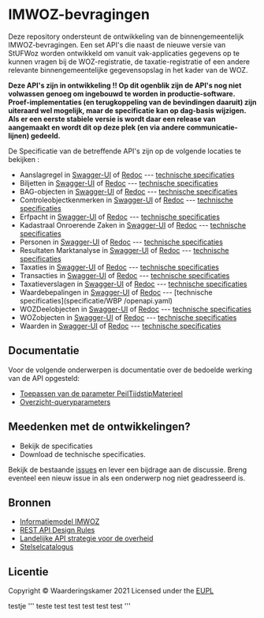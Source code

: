 # IMWOZ-bevragingen

Deze repository ondersteunt de ontwikkeling van de binnengemeentelijk IMWOZ-bevragingen.
Een set API's die naast de nieuwe versie van StUFWoz worden ontwikkeld om vanuit vak-applicaties gegevens op te kunnen vragen bij de WOZ-registratie, de taxatie-registratie of een andere relevante binnengemeentelijke gegevensopslag in het kader van de WOZ.

**Deze API's zijn in ontwikkeling !! Op dit ogenblik zijn de API's nog niet volwassen genoeg om ingebouwd te worden in productie-software.**
**Proef-implementaties (en terugkoppeling van de bevindingen daaruit) zijn uiteraard wel mogelijk, maar de specificatie kan op dag-basis wijzigen.**
**Als er een eerste stabiele versie is wordt daar een release van aangemaakt en wordt dit op deze plek (en via andere communicatie-lijnen) gedeeld.**

De Specificatie van de betreffende API's zijn op de volgende locaties te bekijken :
 - Aanslagregel in [Swagger-UI](https://vng-realisatie.github.io/IMWOZ-bevragingen/ASL-swagger-ui) of [Redoc](https://vng-realisatie.github.io/IMWOZ-bevragingen/ASL-redoc) --- [technische specificaties](specificatie/ASL/openapi.yaml)
 - Biljetten in [Swagger-UI](https://vng-realisatie.github.io/IMWOZ-bevragingen/BLJ-swagger-ui) of [Redoc](https://vng-realisatie.github.io/IMWOZ-bevragingen/BLJ-redoc) --- [technische specificaties](specificatie/BLJ/openapi.yaml)
 - BAG-objecten in [Swagger-UI](https://vng-realisatie.github.io/IMWOZ-bevragingen/BAG-swagger-ui) of [Redoc](https://vng-realisatie.github.io/IMWOZ-bevragingen/BAG-redoc) --- [technische specificaties](specificatie/BAG/openapi.yaml)
 - Controleobjectkenmerken in [Swagger-UI](https://vng-realisatie.github.io/IMWOZ-bevragingen/CTL-swagger-ui) of [Redoc](https://vng-realisatie.github.io/IMWOZ-bevragingen/CTL-redoc) --- [technische specificaties](specificatie/CTL/openapi.yaml)
 - Erfpacht in [Swagger-UI](https://vng-realisatie.github.io/IMWOZ-bevragingen/Erfpacht-swagger-ui) of [Redoc](https://vng-realisatie.github.io/IMWOZ-bevragingen/Erfpacht-redoc) --- [technische specificaties](specificatie/Erfpacht/openapi.yaml)
 - Kadastraal Onroerende Zaken in [Swagger-UI](https://vng-realisatie.github.io/IMWOZ-bevragingen/KOZ-swagger-ui) of [Redoc](https://vng-realisatie.github.io/IMWOZ-bevragingen/KOZ-redoc) --- [technische specificaties](specificatie/KOZ/openapi.yaml)
 - Personen in [Swagger-UI](https://vng-realisatie.github.io/IMWOZ-bevragingen/PRS-swagger-ui) of [Redoc](https://vng-realisatie.github.io/IMWOZ-bevragingen/PRS-redoc) --- [technische specificaties](specificatie/PRS/openapi.yaml)
 - Resultaten Marktanalyse in [Swagger-UI](https://vng-realisatie.github.io/IMWOZ-bevragingen/RMA-swagger-ui) of [Redoc](https://vng-realisatie.github.io/IMWOZ-bevragingen/RMA-redoc) --- [technische specificaties](specificatie/RMA/openapi.yaml)
 - Taxaties in [Swagger-UI](https://vng-realisatie.github.io/IMWOZ-bevragingen/TAX-swagger-ui) of [Redoc](https://vng-realisatie.github.io/IMWOZ-bevragingen/TAX-redoc) --- [technische specificaties](specificatie/TAX/openapi.yaml)
 - Transacties in [Swagger-UI](https://vng-realisatie.github.io/IMWOZ-bevragingen/TRN-swagger-ui) of [Redoc](https://vng-realisatie.github.io/IMWOZ-bevragingen/TRN-redoc) --- [technische specificaties](specificatie/TRN/openapi.yaml)
 - Taxatieverslagen in [Swagger-UI](https://vng-realisatie.github.io/IMWOZ-bevragingen/TVS-swagger-ui) of [Redoc](https://vng-realisatie.github.io/IMWOZ-bevragingen/TVS-redoc) --- [technische specificaties](specificatie/TVS/openapi.yaml)
 - Waardebepalingen in [Swagger-UI](https://vng-realisatie.github.io/IMWOZ-bevragingen/WBP-swagger-ui) of [Redoc](https://vng-realisatie.github.io/IMWOZ-bevragingen/WBP-redoc) --- [technische specificaties](specificatie/WBP /openapi.yaml)
 - WOZDeelobjecten in [Swagger-UI](https://vng-realisatie.github.io/IMWOZ-bevragingen/WDO-swagger-ui) of [Redoc](https://vng-realisatie.github.io/IMWOZ-bevragingen/WDO-redoc) --- [technische specificaties](specificatie/WDO/openapi.yaml)
 - WOZobjecten in [Swagger-UI](https://vng-realisatie.github.io/IMWOZ-bevragingen/WOZ-swagger-ui) of [Redoc](https://vng-realisatie.github.io/IMWOZ-bevragingen/WOZ-redoc) --- [technische specificaties](specificatie/WOZ/openapi.yaml)
 - Waarden in [Swagger-UI](https://vng-realisatie.github.io/IMWOZ-bevragingen/WRD-swagger-ui) of [Redoc](https://vng-realisatie.github.io/IMWOZ-bevragingen/WRD-redoc) --- [technische specificaties](specificatie/WRD/openapi.yaml)

## Documentatie

Voor de volgende onderwerpen is documentatie over de bedoelde werking van de API opgesteld:
 - [Toepassen van de parameter PeilTijdstipMaterieel](/gebruikPeiltijdstipMaterieel.md)
 - [Overzicht-queryparameters](./overzicht-queryparameters.md)

## Meedenken met de ontwikkelingen?

* Bekijk de specificaties
* Download de technische specificaties.

Bekijk de bestaande [issues](https://github.com/VNG-Realisatie/IMWOZ-bevragingen/issues) en lever een bijdrage aan de discussie. Breng eventeel een nieuw issue in als een onderwerp nog niet geadresseerd is.

## Bronnen

* [Informatiemodel IMWOZ](https://rkathman.home.xs4all.nl/IMWOZ/IMWOZ.html)
* [REST API Design Rules](https://docs.geostandaarden.nl/api/API-Designrules/)
* [Landelijke API strategie voor de overheid](https://geonovum.github.io/KP-APIs/)
* [Stelselcatalogus](https://www.stelselcatalogus.nl/registraties/registratie?id=http://opendata.stelselcatalogus.nl/id/registratie/WOZ)


## Licentie

Copyright &copy; Waarderingskamer 2021
Licensed under the [EUPL](https://github.com/VNG-Realisatie/IMWOZ-bevragingen/blob/master/LICENCE.md)


testje 
'''
teste
  test
    test
    test
  test
test
'''
